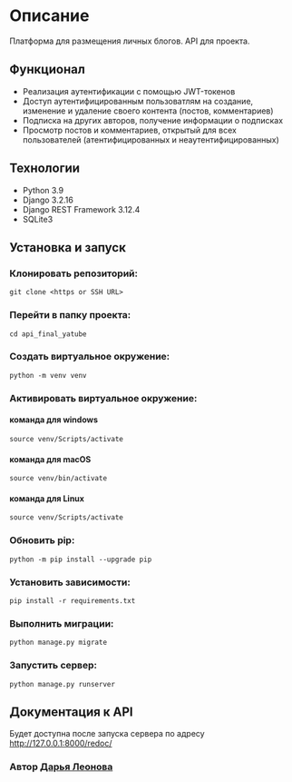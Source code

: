 # Описание
Платформа для размещения личных блогов. API для проекта.

## Функционал
- Реализация аутентификации с помощью JWT-токенов
- Доступ аутентифицированным пользоватлям на создание, изменение и удаление своего контента (постов, комментариев)
- Подписка на других авторов, получение информации о подписках
- Просмотр постов и комментариев, открытый для всех пользователей (атентифицированных и неаутентифицированных)

## Технологии
- Python 3.9
- Django 3.2.16
- Django REST Framework 3.12.4
- SQLite3

## Установка и запуск

### Клонировать репозиторий:
```
git clone <https or SSH URL>
```

### Перейти в папку проекта:
```
cd api_final_yatube
```

### Создать виртуальное окружение:
```
python -m venv venv
```
### Активировать виртуальное окружение:
#### команда для windows
```
source venv/Scripts/activate
```
#### команда для macOS
```
source venv/bin/activate
```
#### команда для Linux
```
source venv/Scripts/activate
```

### Обновить pip:
```
python -m pip install --upgrade pip
```

### Установить зависимости:
```
pip install -r requirements.txt
```

### Выполнить миграции:
```
python manage.py migrate
```

### Запустить сервер:
```
python manage.py runserver
```

## Документация к API
Будет доступна после запуска сервера по адресу http://127.0.0.1:8000/redoc/

### Автор [Дарья Леонова](https://github.com/AlisaLi1981)
